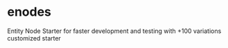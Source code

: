 # enodes
 Entity Node Starter for faster development and testing with +100 variations customized starter
